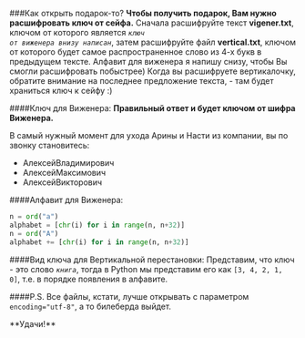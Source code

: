 ###Как открыть подарок-то?
**Чтобы получить подарок, Вам нужно расшифровать ключ от сейфа.**
Сначала расшифруйте текст **vigener.txt**, ключом от которого является <code>*ключ от виженера внизу написан*</code>, затем расшифруйте файл **vertical.txt**, ключом от которого будет самое распространенное слово из 4-х букв в предыдущем тексте.
Алфавит для виженера я напишу снизу, чтобы Вы смогли расшифровать побыстрее)
Когда вы расшифруете вертикалочку, обратите внимание на последнее предложение текста, - там будет храниться ключ к сейфу :) 

####Ключ для Виженера:
**Правильный ответ и будет ключом от шифра Виженера.**

В самый нужный момент для ухода Арины и Насти из компании, вы по звонку становитесь:
- АлексейВладимирович
- АлексейМаксимович
- АлексейВикторович

####Алфавит для Виженера:
```python
n = ord("а")
alphabet = [chr(i) for i in range(n, n+32)]
n = ord("А")
alphabet += [chr(i) for i in range(n, n+32)]
```
####Вид ключа для Вертикальной перестановки:
Представим, что ключ - это слово <code>*книга*</code>, тогда в Python мы представим его как ```[3, 4, 2, 1, 0]```, т.е. в порядке появления в алфавите.

####P.S.
Все файлы, кстати, лучше открывать с параметром <code>encoding="utf-8"</code>, а то билеберда выйдет.
<div style="display:none">поздсказок не будет</div>
**Удачи!**